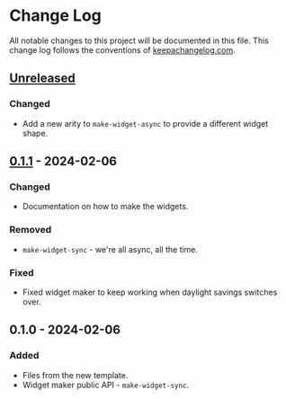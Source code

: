 # Change Log
All notable changes to this project will be documented in this file. This change log follows the conventions of [keepachangelog.com](http://keepachangelog.com/).

## [Unreleased]
### Changed
- Add a new arity to `make-widget-async` to provide a different widget shape.

## [0.1.1] - 2024-02-06
### Changed
- Documentation on how to make the widgets.

### Removed
- `make-widget-sync` - we're all async, all the time.

### Fixed
- Fixed widget maker to keep working when daylight savings switches over.

## 0.1.0 - 2024-02-06
### Added
- Files from the new template.
- Widget maker public API - `make-widget-sync`.

[Unreleased]: https://sourcehost.site/your-name/playsync/compare/0.1.1...HEAD
[0.1.1]: https://sourcehost.site/your-name/playsync/compare/0.1.0...0.1.1
